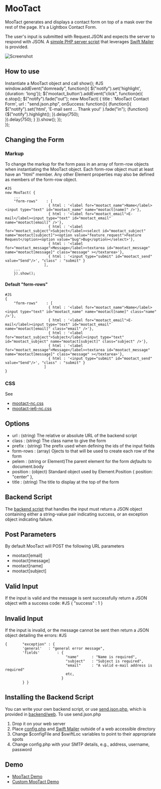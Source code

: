 MooTact
===========
 MooTact generates and displays a contact form on top of a mask over the rest of the page. It's a Lightbox Contact Form.
 
 The user's input is submitted with Request.JSON and expects the server to respond with JSON. A [simple PHP server script](http://github.com/simulacre/MooTact/blob/master/backend/web/send.json.php)
 that leverages [Swift Mailer](http://swiftmailer.org/) is provided.
 
 ![Screenshot](http://mootact.simulacre.org/images/screenshot.png)

How to use
----------
 Instantiate a MooTact object and call show();
    #JS
    window.addEvent("domready", function(){
    		$("notify").set('highlight', {duration: 'long'});
    	  	$('mootact_button').addEvent("click", function(e){
    						e.stop();
    						$("notify").fade("out");
    						new MooTact( { 
            							title 	: 'MooTact Contact Form', 
            							url		: "send.json.php",
            							onSuccess: function(){
            								(function(){
            									$("notify").set('html', 'E-mail sent ... Thank you!' ).fade("in");
            									(function(){$("notify").highlight(); }).delay(750);											
            								}).delay(750);
            							} 
    						}).show(); 
    		  });			
    });

## Changing the Form

### Markup
To change the markup for the form pass in an array of form-row objects when instantiating the MooTact object.
Each form-row object must at least have an "html" member. Any other Element properties may also be defined as 
members of the form-row object.

    #JS
    new MooTact( { 
        ...
    	"form-rows"    : [
                        { html : '<label for="mootact_name">Name</label><input type="text" id="mootact_name" name="mootact[name]" />'},
                        { html : '<label for="mootact_email">E-mail</label><input type="text" id="mootact_email" name="mootact[email]" />'},
                        { html : '<label for="mootact_subject">Subject</label><select id="mootact_subject" name="mootact[subject]"><option value="feature_request">Feature Request</option><option value="bug">Bug</option></select>'},
                        { html : '<label for="mootact_message">Message</label><textarea id="mootact_message" name="mootact[message]" class="message" ></textarea>'},
                        { html : '<input type="submit" id="mootact_send" value="Send"/>', "class" : "submit" }
                      ],
        ...
        }).show();

#### Default "form-rows"
    #JS
    {
        "form-rows"    : [
                        { html : '<label for="mootact_name">Name</label><input type="text" id="mootact_name" name="mootact[name]" class="name" />'},
                        { html : '<label for="mootact_email">E-mail</label><input type="text" id="mootact_email" name="mootact[email]" class="email" />'},
                        { html : '<label for="mootact_subject">Subject</label><input type="text" id="mootact_subject" name="mootact[subject]" class="subject" />'},
                        { html : '<label for="mootact_message">Message</label><textarea id="mootact_message" name="mootact[message]" class="message" ></textarea>'},
                        { html : '<input type="submit" id="mootact_send" value="Send"/>', "class" : "submit" }
                      ]
    }

### CSS
See 

- [mootact-nc.css](http://github.com/simulacre/MooTact/blob/master/Source/mootact-nc.css)
- [mootact-ie6-nc.css](http://github.com/simulacre/MooTact/blob/master/Source/mootact-ie6-nc.css)


Options
-------
 - url : (string) The relative or absolute URL of the backend script
 - class : (string) The class name to give the form
 - prefix : (string) The prefix used when defining the ids of the input fields
 - form-rows : (array) Ojects to that will be used to create each row of the form
 - pelem  : (string or Element)The parent element for the form *defaults* to document.body
 - position : (object) Standard object used by Element.Position { position: "center" },
 - title : (string) The title to display at the top of the form


Backend Script
--------------
The [backend script](http://github.com/simulacre/MooTact/blob/master/backend/web/send.json.php) that handles the input must return a JSON object containing either a string-value pair indicating success, or an exception object indicating failure.

## Post Parameters
By default MooTact will POST the following URL parameters

- mootact[email]	
- mootact[message]	
- mootact[name]	
- mootact[subject]

## Valid Input

If the input is valid and the message is sent successfully return a JSON object with a success code:
    #JS
    { "success" : 1 }


## Invalid Input

If the input is invalid, or the message cannot be sent then return a JSON object detailing the errors:
    #JS

    {    	"exception" : {
     	  	'general' 	: "general error message",
       		'fields'		: {
    							"name"	    : "Name is required",
    							"subject"	: "Subject is required",
    							"email"     : "A valid e-mail address is required"
    				 			etc,
    			  	  		  } 
    		} }


## Installing the Backend Script

You can write your own backend script, or use [send.json.php](http://github.com/simulacre/MooTact/blob/master/backend/web/send.json.php), which is provided in [backend/web](http://github.com/simulacre/MooTact/tree/master/backend/web/). To use send.json.php
1. Drop it on your web server
2. Place [config.php](http://github.com/simulacre/MooTact/blob/master/backend/config.php) and [Swift Mailer](http://github.com/simulacre/MooTact/tree/master/backend/lib/Swift-4.0.5/) outside of a web accessible directory
3. Change $configFile and $swiftLoc variables to point to their appropriate spots
4. Change config.php with your SMTP details, e.g., address, username, password






Demo
----

- [MooTact Demo](http://mootact.simulacre.org/index.html)
- [Custom MooTact Demo](http://mootact.simulacre.org/custom.html)
